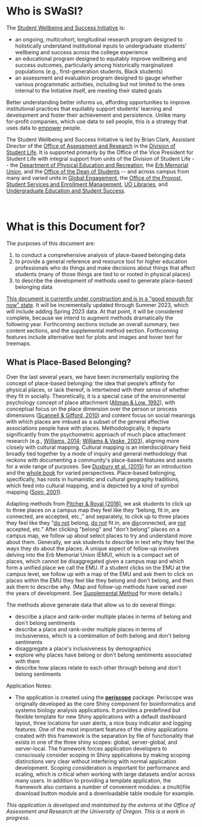 # Who is SWaSI?

The [Student Wellbeing and Success Initiative](https://uoregon-my.sharepoint.com/:u:/g/personal/clark13_uoregon_edu/EY4zzGdo3o9ImgpS89tM2wAB4CrNAqmPyAxDAZQ-mNuzJw) is:

- an ongoing, multicohort, longitudinal research program designed to holistically understand institutional inputs to undergraduate students’ wellbeing and success across the college experience
- an educational program designed to equitably improve wellbeing and success outcomes, particularly among historically marginalized populations (e.g., first-generation students, Black students)
- an assessment and evaluation program designed to gauge whether various programmatic activities, including but not limited to the ones internal to the Initiative itself, are meeting their stated goals

Better understanding better informs us, affording opportunities to improve institutional practices that equitably support students’ learning and development and foster their achievement and persistence. Unlike many for-profit companies, which use data to sell people, this is a strategy that uses data to [empower](#) people.

The Student Wellbeing and Success Initiative is led by Brian Clark, Assistant Director of the [Office of Assessment and Research](https://studentlife.uoregon.edu/research) in the [Division of Student Life](https://studentlife.uoregon.edu/). It is supported primarily by the Office of the Vice President for Student Life with integral support from units of the Division of Student Life -- the [Department of Physical Education and Recreation](https://rec.uoregon.edu/), the [Erb Memorial Union](https://emu.uoregon.edu/), and the [Office of the Dean of Students](https://dos.uoregon.edu/) -- and across campus from many and varied units in [Global Engagement](https://international.uoregon.edu/), the [Office of the Provost](https://provost.uoregon.edu/), [Student Services and Enrollment Management](https://ssem.uoregon.edu/), [UO Libraries](https://library.uoregon.edu/), and [Undergraduate Education and Student Success](https://uess.uoregon.edu/).

<br>

# What is this Document for?

The purposes of this document are:

1. to conduct a comprehensive analysis of place-based belonging data
2. to provide a general reference and resource tool for higher education professionals who do things and make decisions about things that affect students (many of those things are tied to or rooted in physical places)
3. to describe the development of methods used to generate place-based belonging data

[This document is currently under construction and is in a "good enough for now" state](#). It will be incrementally updated through Summer 2023, which will include adding Spring 2023 data. At that point, it will be considered complete, because we intend to augment methods dramatically the following year. Forthcoming sections include an overall summary, two content sections, and the supplemental method section. Forthcoming features include alternative text for plots and images and hover text for treemaps.

## What is Place-Based Belonging?

Over the last several years, we have been incrementally exploring the concept of place-based belonging: the idea that people’s affinity for physical places, or lack thereof, is intertwined with their sense of whether they fit in socially. Theoretically, it is a special case of the environmental psychology concept of place attachment ([Altman & Low, 1992](https://link.springer.com/chapter/10.1007/978-1-4684-8753-4_1)), with conceptual focus on the place dimension over the person or process dimensions ([Scannell & Gifford, 2010](https://uoregon-my.sharepoint.com/:b:/g/personal/clark13_uoregon_edu/EUOwgiMvl5pKonwqByWz8BoBkjCnPQk0VAw9mm1fzn3XfQ?e=WW9q1Z)) and content focus on social meanings with which places are imbued as a subset of the general affective associations people have with places. Methodologically, it departs significantly from the psychometric approach of much place attachment research (e.g., [Williams, 2014](https://uoregon-my.sharepoint.com/:b:/g/personal/clark13_uoregon_edu/EVGZxfZPNRlEoofpQI9UQz4BreUZgn5Z-W0Z7gVMNK7fdQ?e=xTznoC); [Williams & Vaske, 2003](https://uoregon-my.sharepoint.com/:b:/g/personal/clark13_uoregon_edu/EVXdi_qf-_hPpRc_iruUoNwBJ1ma0fuw3ZHknWZWW2YAXQ?e=pVPMkt)), aligning more closely with cultural mapping. Cultural mapping is an interdisciplinary field broadly tied together by a mode of inquiry and general methodology that reckons with documenting a community's place-based features and assets for a wide range of purposes. See [Duxbury et al. (2015)](https://uoregon-my.sharepoint.com/:b:/g/personal/clark13_uoregon_edu/EQSU3UqGrw1GpScojaHKFVUBLiH2uuzMOtTlFmkpMoEr6w?e=jE9T38) for an introduction and the [whole book](https://www.routledge.com/Cultural-Mapping-as-Cultural-Inquiry/Duxbury-Garrett-Petts-MacLennan/p/book/9780367599003) for varied perspectives. Place-based belonging, specifically, has roots in humanistic and cultural geography traditions, which feed into cultural mapping, and is depicted by a kind of symbol mapping ([Soini, 2001](https://uoregon-my.sharepoint.com/:b:/g/personal/clark13_uoregon_edu/EVIw9hlo0LdGkCrxUpVFoYwBg__H3LRwrnGmUAavpQ1pRg?e=JyQV4u)).

Adapting methods from [Pitcher & Royal (2016)](https://uoregon-my.sharepoint.com/:b:/g/personal/clark13_uoregon_edu/ETDssdQ-bW1LsSA_db4aaVgBd_vO02wIffeQ_AqgQ3TgwQ?e=yBVY5o), we ask students to click up to three places on a campus map they feel like they “belong, fit in, are connected, are accepted, etc.,” and separately, to click up to three places they feel like they "[do not](#) belong, [do not](#) fit in, are [dis](#)connected, are [not](#) accepted, etc.” After clicking "belong" and "don't belong" places on a campus map, we follow up about select places to try and understand more about them. Generally, we ask students to describe in text why they feel the ways they do about the places. A unique aspect of follow-up involves delving into the Erb Memorial Union (EMU), which is a compact set of places, which cannot be disaggregated given a campus map and which form a unified place we call the EMU. If a student clicks on the EMU at the campus level, we follow up with a map of the EMU and ask them to click on places within the EMU they feel like they belong and don't belong, and then ask them to describe why. (Map and follow-up methods have varied over the years of development. See [Supplemental Method](#supmeth) for more details.)

The methods above generate data that allow us to do several things:

- describe a place and rank-order multiple places in terms of belong and don't belong sentiments
- describe a place and rank-order multiple places in terms of inclusiveness, which is a combination of both belong and don't belong sentiments
- disaggregate a place's inclusiveness by demographics
- explore why places have belong or don't belong sentiments associated with them
- describe how places relate to each other through belong and don't belong sentiments

Application Notes:

- The application is created using the [**periscope**](https://github.com/neuhausi/periscope) package. Periscope was originally developed as the core Shiny component for bioinformatics and systems biology analysis applications. It provides a predefined but flexible template for new Shiny applications with a default dashboard layout, three locations for user alerts, a nice busy indicator and logging features. One of the most important features of the shiny applications created with this framework is the separation by file of functionality that exists in one of the three shiny scopes: global, server-global, and server-local. The framework forces application developers to consciously consider scoping in Shiny applications by making scoping distinctions very clear without interfering with normal application development. Scoping consideration is important for performance and scaling, which is critical when working with large datasets and/or across many users. In addition to providing a template application, the framework also contains a number of convenient modules: a (multi)file download button module and a downloadable table module for example.

*This application is developed and maintained by the externs at the Office of Assessment and Research at the University of Oregon. This is a work in progress.*
